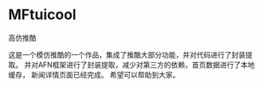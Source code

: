 # MFtuicool
高仿推酷

这是一个模仿推酷的一个作品，集成了推酷大部分功能，并对代码进行了封装提取。
并对AFN框架进行了封装提取，减少对第三方的依赖，首页数据进行了本地缓存，
新闻详情页面已经完成。
希望可以帮助到大家。